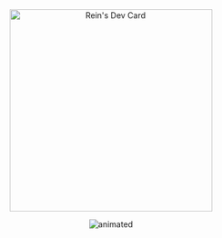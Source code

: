 <div align="center"><a href="https://app.daily.dev/rein1410"><img src="https://api.daily.dev/devcards/v2/MwnVOzvXE7RJ3fGsViTKp.png?type=default&r=457" width="356" alt="Rein's Dev Card"/></a></div>

<p align="center">
  <img src="./img/pochita-spin.gif?raw=true " alt="animated" />
</p>
